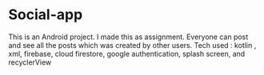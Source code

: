 # Social-app
This is an Android project. I made this as assignment.
Everyone can post and see all the posts which was created by other users. 
Tech used : kotlin , xml, firebase, cloud firestore, google authentication, splash screen, and recyclerView
